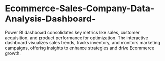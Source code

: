 # Ecommerce-Sales-Company-Data-Analysis-Dashboard-
Power BI dashboard consolidates key metrics like sales, customer acquisition, and product performance for optimization.  The interactive dashboard visualizes sales trends, tracks inventory, and monitors marketing campaigns, offering insights to enhance strategies and drive Ecommerce growth.
